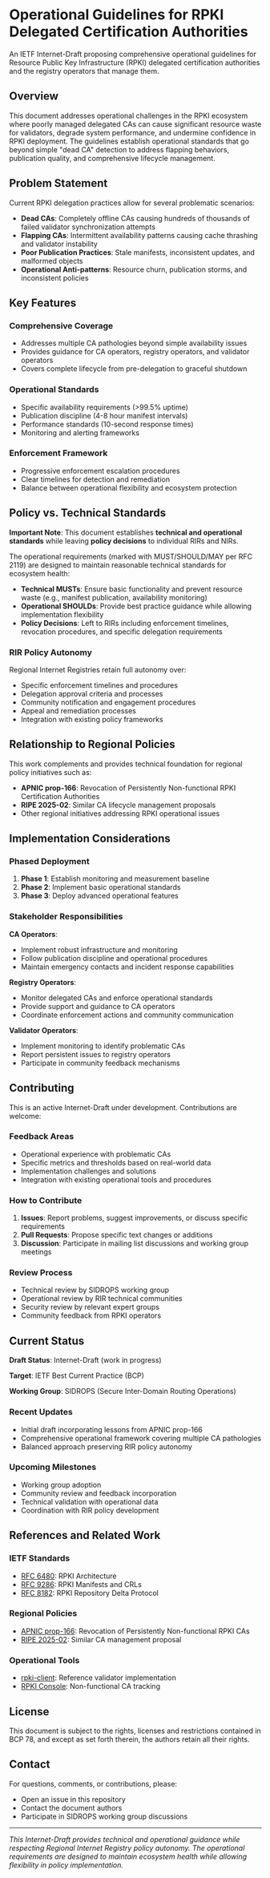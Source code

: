# Operational Guidelines for RPKI Delegated Certification Authorities

An IETF Internet-Draft proposing comprehensive operational guidelines for Resource Public Key Infrastructure (RPKI) delegated certification authorities and the registry operators that manage them.

## Overview

This document addresses operational challenges in the RPKI ecosystem where poorly managed delegated CAs can cause significant resource waste for validators, degrade system performance, and undermine confidence in RPKI deployment. The guidelines establish operational standards that go beyond simple "dead CA" detection to address flapping behaviors, publication quality, and comprehensive lifecycle management.

## Problem Statement

Current RPKI delegation practices allow for several problematic scenarios:

- **Dead CAs**: Completely offline CAs causing hundreds of thousands of failed validator synchronization attempts
- **Flapping CAs**: Intermittent availability patterns causing cache thrashing and validator instability
- **Poor Publication Practices**: Stale manifests, inconsistent updates, and malformed objects
- **Operational Anti-patterns**: Resource churn, publication storms, and inconsistent policies

## Key Features

### Comprehensive Coverage
- Addresses multiple CA pathologies beyond simple availability issues
- Provides guidance for CA operators, registry operators, and validator operators
- Covers complete lifecycle from pre-delegation to graceful shutdown

### Operational Standards
- Specific availability requirements (>99.5% uptime)
- Publication discipline (4-8 hour manifest intervals)
- Performance standards (10-second response times)
- Monitoring and alerting frameworks

### Enforcement Framework
- Progressive enforcement escalation procedures
- Clear timelines for detection and remediation
- Balance between operational flexibility and ecosystem protection

## Policy vs. Technical Standards

**Important Note**: This document establishes **technical and operational standards** while leaving **policy decisions** to individual RIRs and NIRs. 

The operational requirements (marked with MUST/SHOULD/MAY per RFC 2119) are designed to maintain reasonable technical standards for ecosystem health:

- **Technical MUSTs**: Ensure basic functionality and prevent resource waste (e.g., manifest publication, availability monitoring)
- **Operational SHOULDs**: Provide best practice guidance while allowing implementation flexibility
- **Policy Decisions**: Left to RIRs including enforcement timelines, revocation procedures, and specific delegation requirements

### RIR Policy Autonomy

Regional Internet Registries retain full autonomy over:
- Specific enforcement timelines and procedures
- Delegation approval criteria and processes
- Community notification and engagement procedures
- Appeal and remediation processes
- Integration with existing policy frameworks

## Relationship to Regional Policies

This work complements and provides technical foundation for regional policy initiatives such as:
- **APNIC prop-166**: Revocation of Persistently Non-functional RPKI Certification Authorities
- **RIPE 2025-02**: Similar CA lifecycle management proposals
- Other regional initiatives addressing RPKI operational issues

## Implementation Considerations

### Phased Deployment
1. **Phase 1**: Establish monitoring and measurement baseline
2. **Phase 2**: Implement basic operational standards
3. **Phase 3**: Deploy advanced operational features

### Stakeholder Responsibilities

**CA Operators**:
- Implement robust infrastructure and monitoring
- Follow publication discipline and operational procedures
- Maintain emergency contacts and incident response capabilities

**Registry Operators**:
- Monitor delegated CAs and enforce operational standards
- Provide support and guidance to CA operators
- Coordinate enforcement actions and community communication

**Validator Operators**:
- Implement monitoring to identify problematic CAs
- Report persistent issues to registry operators
- Participate in community feedback mechanisms

## Contributing

This is an active Internet-Draft under development. Contributions are welcome:

### Feedback Areas
- Operational experience with problematic CAs
- Specific metrics and thresholds based on real-world data
- Implementation challenges and solutions
- Integration with existing operational tools and procedures

### How to Contribute
1. **Issues**: Report problems, suggest improvements, or discuss specific requirements
2. **Pull Requests**: Propose specific text changes or additions
3. **Discussion**: Participate in mailing list discussions and working group meetings

### Review Process
- Technical review by SIDROPS working group
- Operational review by RIR technical communities
- Security review by relevant expert groups
- Community feedback from RPKI operators

## Current Status

**Draft Status**: Internet-Draft (work in progress)

**Target**: IETF Best Current Practice (BCP)

**Working Group**: SIDROPS (Secure Inter-Domain Routing Operations)

### Recent Updates
- Initial draft incorporating lessons from APNIC prop-166
- Comprehensive operational framework covering multiple CA pathologies
- Balanced approach preserving RIR policy autonomy

### Upcoming Milestones
- Working group adoption
- Community review and feedback incorporation
- Technical validation with operational data
- Coordination with RIR policy development

## References and Related Work

### IETF Standards
- [RFC 6480](https://tools.ietf.org/html/rfc6480): RPKI Architecture
- [RFC 9286](https://tools.ietf.org/html/rfc9286): RPKI Manifests and CRLs
- [RFC 8182](https://tools.ietf.org/html/rfc8182): RPKI Repository Delta Protocol

### Regional Policies
- [APNIC prop-166](https://www.apnic.net/wp-content/uploads/2025/07/prop-166-v001.txt): Revocation of Persistently Non-functional RPKI CAs
- [RIPE 2025-02](https://www.ripe.net/community/policies/proposals/2025-02/): Similar CA management proposal

### Operational Tools
- [rpki-client](https://www.rpki-client.org/): Reference validator implementation
- [RPKI Console](https://console.rpki-client.org/nonfunc.html): Non-functional CA tracking

## License

This document is subject to the rights, licenses and restrictions contained in BCP 78, and except as set forth therein, the authors retain all their rights.

## Contact

For questions, comments, or contributions, please:
- Open an issue in this repository
- Contact the document authors
- Participate in SIDROPS working group discussions

---

*This Internet-Draft provides technical and operational guidance while respecting Regional Internet Registry policy autonomy. The operational requirements are designed to maintain ecosystem health while allowing flexibility in policy implementation.*
